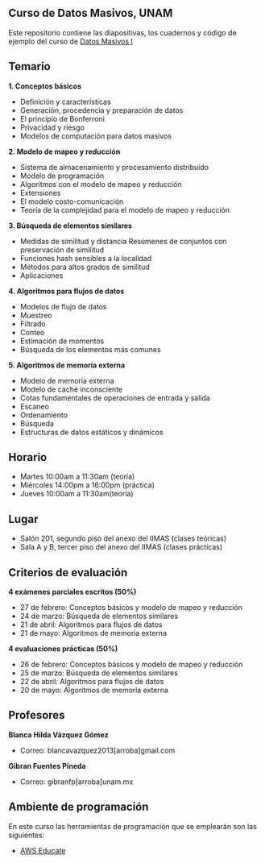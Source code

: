 ## Curso de Datos Masivos, UNAM
Este repositorio contiene las diapositivas, los cuadernos y código de ejemplo del curso de [Datos Masivos I](http://turing.iimas.unam.mx/~gibranfp/cursos/datos_masivos_i/)

## Temario
**1. Conceptos básicos**
  - Definición y características
  - Generación, procedencia y preparación de datos
  - El principio de Bonferroni
  - Privacidad y riesgo
  - Modelos de computación para datos masivos
  
**2. Modelo de mapeo y reducción**
  - Sistema de almacenamiento y procesamiento distribuido
  - Modelo de programación
  - Algoritmos con el modelo de mapeo y reducción
  - Extensiones
  - El modelo costo-comunicación
  - Teoría de la complejidad para el modelo de mapeo y reducción
  
**3. Búsqueda de elementos similares**
  - Medidas de similitud y distancia Resúmenes de conjuntos con preservación de similitud
  - Funciones hash sensibles a la localidad
  - Métodos para altos grados de similitud
  - Aplicaciones
  
**4. Algoritmos para flujos de datos**
  - Modelos de flujo de datos
  - Muestreo
  - Filtrado
  - Conteo
  - Estimación de momentos
  - Búsqueda de los elementos más comunes

**5. Algoritmos de memoria externa**
  - Modelo de memoria externa
  - Modelo de caché inconsciente
  - Cotas fundamentales de operaciones de entrada y salida
  - Escaneo
  - Ordenamiento
  - Búsqueda
  - Estructuras de datos estáticos y dinámicos
  
 ## Horario
- Martes 10:00am a 11:30am (teoría)
- Miércoles 14:00pm a 16:00pm (práctica)
- Jueves 10:00am a 11:30am(teoría)

## Lugar
- Salón 201, segundo piso del anexo del IIMAS (clases teóricas)
- Sala A y B, tercer piso del anexo del IIMAS (clases prácticas)

## Criterios de evaluación
**4 exámenes parciales escritos (50%)**
  - 27 de febrero: Conceptos básicos y modelo de mapeo y reducción
  - 24 de marzo: Búsqueda de elementos similares
  - 21 de abril: Algoritmos para flujos de datos
  - 21 de mayo: Algoritmos de memoria externa
  
 **4 evaluaciones prácticas (50%)**
  - 26 de febrero: Conceptos básicos y modelo de mapeo y reducción
  - 25 de marzo: Búsqueda de elementos similares
  - 22 de abril: Algoritmos para flujos de datos
  - 20 de mayo: Algoritmos de memoria externa

## Profesores
**Blanca Hilda Vázquez Gómez**
  - Correo: blancavazquez2013[arroba]gmail.com
  
**Gibran Fuentes Pineda**
  - Correo: gibranfp[arroba]unam.mx

## Ambiente de programación
En este curso las herramientas de programación que se emplearán son las siguientes:
- [AWS Educate](https://aws.amazon.com/es/education/awseducate/)
